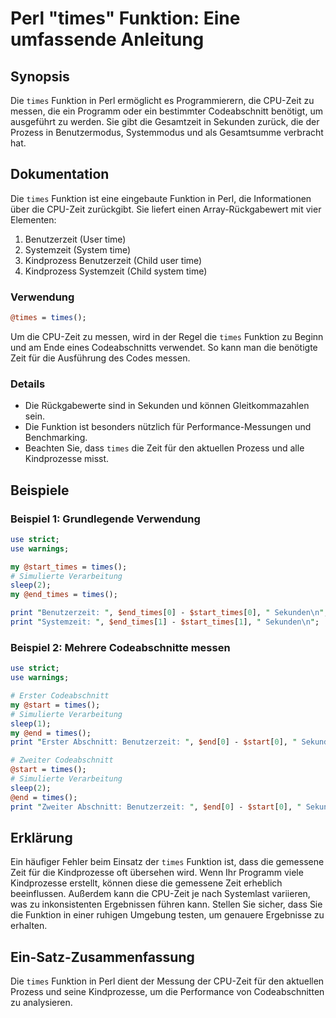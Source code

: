 <!--
Meta Description: # Perl "times" Funktion: Eine umfassende Anleitung ## Synopsis Die `times` Funktion in Perl ermöglicht es Programmierern, die CPU-Zeit zu messen, die ...
Meta Keywords: die, times, funktion, zeit, perl
-->

# Perl "times" Funktion: Eine umfassende Anleitung

## Synopsis
Die `times` Funktion in Perl ermöglicht es Programmierern, die CPU-Zeit zu messen, die ein Programm oder ein bestimmter Codeabschnitt benötigt, um ausgeführt zu werden. Sie gibt die Gesamtzeit in Sekunden zurück, die der Prozess in Benutzermodus, Systemmodus und als Gesamtsumme verbracht hat.

## Dokumentation
Die `times` Funktion ist eine eingebaute Funktion in Perl, die Informationen über die CPU-Zeit zurückgibt. Sie liefert einen Array-Rückgabewert mit vier Elementen:

1. Benutzerzeit (User time)
2. Systemzeit (System time)
3. Kindprozess Benutzerzeit (Child user time)
4. Kindprozess Systemzeit (Child system time)

### Verwendung
```perl
@times = times();
```
Um die CPU-Zeit zu messen, wird in der Regel die `times` Funktion zu Beginn und am Ende eines Codeabschnitts verwendet. So kann man die benötigte Zeit für die Ausführung des Codes messen.

### Details
- Die Rückgabewerte sind in Sekunden und können Gleitkommazahlen sein.
- Die Funktion ist besonders nützlich für Performance-Messungen und Benchmarking.
- Beachten Sie, dass `times` die Zeit für den aktuellen Prozess und alle Kindprozesse misst.

## Beispiele
### Beispiel 1: Grundlegende Verwendung
```perl
use strict;
use warnings;

my @start_times = times();
# Simulierte Verarbeitung
sleep(2); 
my @end_times = times();

print "Benutzerzeit: ", $end_times[0] - $start_times[0], " Sekunden\n";
print "Systemzeit: ", $end_times[1] - $start_times[1], " Sekunden\n";
```

### Beispiel 2: Mehrere Codeabschnitte messen
```perl
use strict;
use warnings;

# Erster Codeabschnitt
my @start = times();
# Simulierte Verarbeitung
sleep(1);
my @end = times();
print "Erster Abschnitt: Benutzerzeit: ", $end[0] - $start[0], " Sekunden\n";

# Zweiter Codeabschnitt
@start = times();
# Simulierte Verarbeitung
sleep(2);
@end = times();
print "Zweiter Abschnitt: Benutzerzeit: ", $end[0] - $start[0], " Sekunden\n";
```

## Erklärung
Ein häufiger Fehler beim Einsatz der `times` Funktion ist, dass die gemessene Zeit für die Kindprozesse oft übersehen wird. Wenn Ihr Programm viele Kindprozesse erstellt, können diese die gemessene Zeit erheblich beeinflussen. Außerdem kann die CPU-Zeit je nach Systemlast variieren, was zu inkonsistenten Ergebnissen führen kann. Stellen Sie sicher, dass Sie die Funktion in einer ruhigen Umgebung testen, um genauere Ergebnisse zu erhalten.

## Ein-Satz-Zusammenfassung
Die `times` Funktion in Perl dient der Messung der CPU-Zeit für den aktuellen Prozess und seine Kindprozesse, um die Performance von Codeabschnitten zu analysieren.